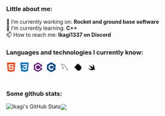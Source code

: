 ### Little about me:
🔭 I’m currently working on: <b>Rocket and ground base software </b><br/>
🌱 I’m currently learning: <b>C++</b> <br/>
📫 How to reach me: <b>Ikagi1337 on Discord</b> <br/>

### Languages and technologies I currently know:

<img style="margin-right: 10px;" align="left" alt="HTML5" width="26px" src="https://raw.githubusercontent.com/devicons/devicon/master/icons/html5/html5-plain.svg" />
<img style="margin-right: 10px;" align="left" alt="CSS3" width="26px" src="https://raw.githubusercontent.com/devicons/devicon/master/icons/css3/css3-plain.svg" />
<img style="margin-right: 10px;" align="left" alt="C#" width="26px" src="https://raw.githubusercontent.com/devicons/devicon/master/icons/csharp/csharp-plain.svg" />
<img style="margin-right: 10px;" align="left" alt="C++" width="26px" src="https://raw.githubusercontent.com/devicons/devicon/master/icons/cplusplus/cplusplus-plain.svg" />
<img style="margin-right: 10px;" align="left" alt="MySQL" width="26px" src="https://raw.githubusercontent.com/vorillaz/devicons/refs/heads/master/!SVG/mysql.svg" />
<img style="margin-right: 10px;" align="left" alt="Dart" width="26px" src="https://raw.githubusercontent.com/vorillaz/devicons/master/!SVG/dart.svg" />
<img style="margin-right: 10px;" align="left" alt="Swift" width="26px" src="https://raw.githubusercontent.com/vorillaz/devicons/refs/heads/master/!SVG/swift.svg" />


<br><br><br>
### Some github stats:
<img align="left" alt="Ikagi's GitHub Stats" src="https://github-readme-stats.vercel.app/api?username=ikagi&show_icons=true&theme=tokyonight&show_icons=true" />
<img align="center" src="https://github-readme-stats.vercel.app/api/top-langs/?username=ikagi&theme=tokyonight" />
<br><br><br>




<!--
**ikagi/ikagi** is a ✨ _special_ ✨ repository because its `README.md` (this file) appears on your GitHub profile.

Here are some ideas to get you started:

- 🔭 I’m currently working on ...
- 🌱 I’m currently learning ...
- 👯 I’m looking to collaborate on ...
- 🤔 I’m looking for help with ...
- 💬 Ask me about ...
- 📫 How to reach me: ...
- 😄 Pronouns: ...
- ⚡ Fun fact: ...
-->
